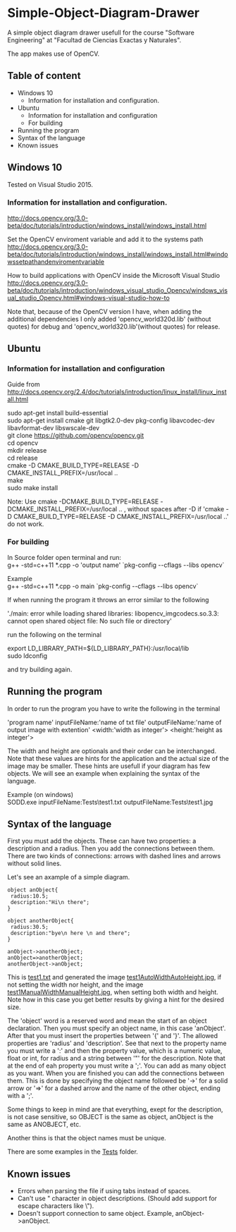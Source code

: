 # Simple-Object-Diagram-Drawer
A simple object diagram drawer usefull for the course "Software Engineering" at "Facultad de Ciencias Exactas y Naturales".

The app makes use of OpenCV.

## Table of content
* Windows 10
  * Information for installation and configuration.
* Ubuntu
  * Information for installation and configuration
  * For building
* Running the program
* Syntax of the language
* Known issues

## Windows 10

Tested on Visual Studio 2015.

### Information for installation and configuration.

http://docs.opencv.org/3.0-beta/doc/tutorials/introduction/windows_install/windows_install.html

Set the OpenCV enviroment variable and add it to the systems path
http://docs.opencv.org/3.0-beta/doc/tutorials/introduction/windows_install/windows_install.html#windowssetpathandenviromentvariable

How to build applications with OpenCV inside the Microsoft Visual Studio
http://docs.opencv.org/3.0-beta/doc/tutorials/introduction/windows_visual_studio_Opencv/windows_visual_studio_Opencv.html#windows-visual-studio-how-to

Note that, because of the OpenCV version I have, when adding the additional dependencies I only added 'opencv_world320d.lib' (without quotes) for debug and 'opencv_world320.lib'(without quotes) for release.

## Ubuntu

### Information for installation and configuration

Guide from http://docs.opencv.org/2.4/doc/tutorials/introduction/linux_install/linux_install.html

sudo apt-get install build-essential <br />
sudo apt-get install cmake git libgtk2.0-dev pkg-config libavcodec-dev libavformat-dev libswscale-dev <br />
git clone https://github.com/opencv/opencv.git <br />
cd opencv <br />
mkdir release <br />
cd release <br />
cmake -D CMAKE_BUILD_TYPE=RELEASE -D CMAKE_INSTALL_PREFIX=/usr/local .. <br />
make <br />
sudo make install <br />

Note: Use cmake -DCMAKE_BUILD_TYPE=RELEASE -DCMAKE_INSTALL_PREFIX=/usr/local .. , without spaces after -D if 'cmake -D CMAKE_BUILD_TYPE=RELEASE -D CMAKE_INSTALL_PREFIX=/usr/local ..' do not work.

### For building

In Source folder open terminal and run: <br />
g++ -std=c++11 *.cpp -o 'output name' \`pkg-config --cflags --libs opencv\`

Example <br />
g++ -std=c++11 *.cpp -o main \`pkg-config --cflags --libs opencv\`

If when running the program it throws an error similar to the following

'./main: error while loading shared libraries: libopencv_imgcodecs.so.3.3: cannot open shared object file: No such file or directory'

run the following on the terminal

export LD_LIBRARY_PATH=${LD_LIBRARY_PATH}:/usr/local/lib <br />
sudo ldconfig <br />

and try building again.

## Running the program

In order to run the program you have to write the following in the terminal

'program name' inputFileName:'name of txt file' outputFileName:'name of output image with extention' \<width:'width as integer'\> \<height:'height as integer'\>

The width and height are optionals and their order can be interchanged. Note that these values are hints for the application and the actual size of the image may be smaller. These hints are usefull if your diagram has few objects. We will see an example when explaining the syntax of the language.

Example (on windows) <br />
SODD.exe inputFileName:Tests\test1.txt outputFileName:Tests\test1.jpg <br />

## Syntax of the language

First you must add the objects. These can have two properties: a description and a radius. Then you add the connections between them. There are two kinds of connections: arrows with dashed lines and arrows without solid lines.

Let's see an axample of a simple diagram.

```
object anObject{
 radius:10.5;
 description:"Hi\n there";
}

object anotherObject{
 radius:30.5;
 description:"bye\n here \n and there";
}

anObject->anotherObject;
anObject=>anotherObject;
anotherObject->anObject;
```

This is [test1.txt](SODD/x64/Release/Tests\test1.txt) and generated the image [test1AutoWidthAutoHeight.jpg](SODD/x64/Release/Tests\test1AutoWidthAutoHeight.jpg), if not setting the width nor height, and the image [test1ManualWidthManualHeight.jpg](SODD/x64/Release/Tests\test1ManualWidthManualHeight.jpg), when setting both width and height. Note how in this case you get better results by giving a hint for the desired size.

The 'object' word is a reserved word and mean the start of an object declaration. Then you must specify an object name, in this case 'anObject'. After that you must insert the properties between '{' and '}'. The allowed properties are 'radius' and 'description'. See that next to the property name you must write a ':' and then the property value, which is a numeric value, float or int, for radius and a string between '"' for the description. Note that at the end of eah property you must write a ';'. You can add as many object as you want. When you are finished you can add the connections between them. This is done by specifying the object name followed be '-\>' for a solid arrow or '=\>' for a dashed arrow and the name of the other object, ending with a ';'.

Some things to keep in mind are that everything, exept for the description, is not case sensitive, so OBJECT is the same as object, anObject is the same as ANOBJECT, etc.

Another thins is that the object names must be unique.

There are some examples in the [Tests](SODD/x64/Release/Tests) folder.

## Known issues
* Errors when parsing the file if using tabs instead of spaces.
* Can't use " character in object descriptions. (Should add support for escape characters like \\").
* Doesn't support connection to same object. Example, anObject->anObject.
